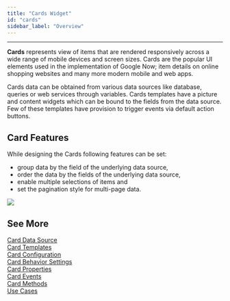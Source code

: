 ```yaml
---
title: "Cards Widget"
id: "cards"
sidebar_label: "Overview"
---
```

---
**Cards** represents view of items that are rendered responsively across a wide range of mobile devices and screen sizes. Cards are the popular UI elements used in the implementation of Google Now; item details on online shopping websites and many more modern mobile and web apps.

Cards data can be obtained from various data sources like database, queries or web services through variables. Cards templates have a picture and content widgets which can be bound to the fields from the data source. Few of these templates have provision to trigger events via default action buttons.


## Card Features
While designing the Cards following features can be set:

- group data by the field of the underlying data source,
- order the data by the fields of the underlying data source,
- enable multiple selections of items and
- set the pagination style for multi-page data.

[![](/learn/assets/cards_overview.png)](/learn/assets/cards_overview.png)

## See More

[Card Data Source](/learn/app-development/widgets/datalive/cards/cards-data-source/)  
[Card Templates](/learn/app-development/widgets/datalive/cards/cards-templates/)  
[Card Configuration](/learn/app-development/widgets/datalive/cards/card-configuration/)  
[Card Behavior Settings](/learn/app-development/widgets/datalive/cards/card-behavior-settings/)  
[Card Properties](/learn/app-development/widgets/datalive/cards/cards-properties-events-methods/#properties)  
[Card Events](/learn/app-development/widgets/datalive/cards/cards-properties-events-methods/#events)  
[Card Methods](/learn/app-development/widgets/datalive/cards/cards-properties-events-methods/#methods)  
[Use Cases](/learn/app-development/widgets/datalive/cards/card-use-cases/)  
